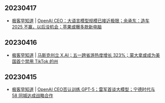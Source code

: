 ## 20230417
- [极客早知道](https://www.geekpark.net/column/74) | [OpenAI CEO：大语言模型规模已接近极限；余承东：造车 2025 不赢，以后没机会；苹果或曝多款新电脑](https://www.geekpark.net/news/317606)

## 20230416
- [极客早知道](https://www.geekpark.net/column/74) | [马斯克创立 X.AI；五一跨省游热度增长 323%；蒙大拿或成为美国首个禁用 TikTok 的州](https://www.geekpark.net/news/317601)

## 20230415
- [极客早知道](https://www.geekpark.net/column/74) | [OpenAI CEO否认训练 GPT-5；雷军首谈大模型；宁德时代与 58 同城达成战略合作](https://www.geekpark.net/news/317596)

